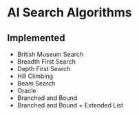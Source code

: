 # AI Search Algorithms

## Implemented

- British Museum Search
- Breadth First Search
- Depth First Search
- Hill Climbing
- Beam Search
- Oracle
- Branched and Bound
- Branched and Bound + Extended List